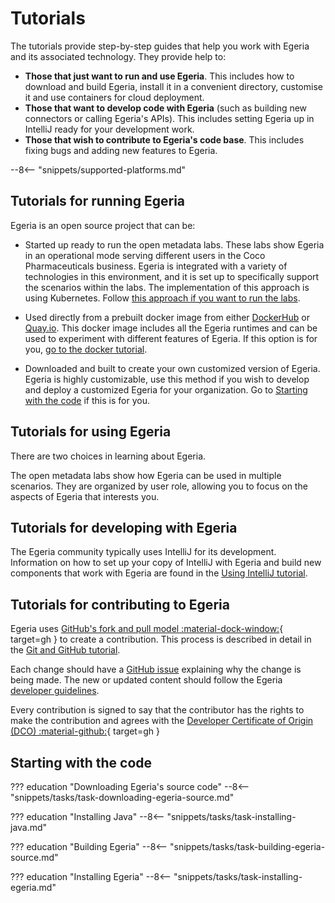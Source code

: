 <!-- SPDX-License-Identifier: CC-BY-4.0 -->
<!-- Copyright Contributors to the Egeria project. -->

# Tutorials

The tutorials provide step-by-step guides that help you work with Egeria and its associated technology.  They provide help to:

* **Those that just want to run and use Egeria**.  This includes how to download and build Egeria, install it in a convenient directory, customise it and use containers for cloud deployment.
* **Those that want to develop code with Egeria** (such as building new connectors or calling Egeria's APIs).  This includes setting Egeria up in IntelliJ ready for your development work.
* **Those that wish to contribute to Egeria's code base**.  This includes fixing bugs and adding new features to Egeria.

--8<-- "snippets/supported-platforms.md"

## Tutorials for running Egeria

Egeria is an open source project that can be:

* Started up ready to run the open metadata labs.  These labs show Egeria in an operational mode serving different users in the Coco Pharmaceuticals business.  Egeria is integrated with a variety of technologies in this environment, and it is set up to specifically support the scenarios within the labs.  The implementation of this approach is using Kubernetes.  Follow [this approach if you want to run the labs](/education/open-metadata-labs/overview).

* Used directly from a prebuilt docker image from either [DockerHub](https://hub.docker.com/r/odpi/egeria) or [Quay.io](https://quay.io/repository/odpi/egeria).  This docker image includes all the Egeria runtimes and can be used to experiment with different features of Egeria.  If this option is for you, [go to the docker tutorial](/education/tutorials/docker-tutorial/overview).

* Downloaded and built to create your own customized version of Egeria.  Egeria is highly customizable, use this method if you wish to develop and deploy a customized Egeria for your organization.  Go to [Starting with the code](#starting-with-the-code) if this is for you.

## Tutorials for using Egeria

There are two choices in learning about Egeria.

The open metadata labs show how Egeria can be used in multiple scenarios.  They are organized by user role, allowing you to focus on the aspects of Egeria that interests you.

## Tutorials for developing with Egeria

The Egeria community typically uses IntelliJ for its development.  Information on how to set up your copy of IntelliJ with Egeria and build new components that work with Egeria are found in the [Using IntelliJ tutorial](/education/tutorials/intellij-tutorial/overview).

## Tutorials for contributing to Egeria

Egeria uses [GitHub's fork and pull model :material-dock-window:](https://help.github.com/articles/about-collaborative-development-models/){ target=gh } to create a contribution. This process is described in detail in the [Git and GitHub tutorial](/education/tutorials/git-and-git-hub-tutorial/overview#using-git-and-github-when-making-a-contribution).

Each change should have a [GitHub issue](https://github.com/odpi/egeria/issues) explaining why the change is being made. The new or updated content should follow the Egeria [developer guidelines](/guides/contributor/guidelines).

Every contribution is signed to say that the contributor has the rights to make the contribution and agrees with the [Developer Certificate of Origin (DCO) :material-github:](https://github.com/odpi/egeria/blob/main/developer-resources/why-the-dco.md){ target=gh }

## Starting with the code

??? education "Downloading Egeria's source code"
    --8<-- "snippets/tasks/task-downloading-egeria-source.md"

??? education "Installing Java"
    --8<-- "snippets/tasks/task-installing-java.md"

??? education "Building Egeria"
    --8<-- "snippets/tasks/task-building-egeria-source.md"

??? education "Installing Egeria"
    --8<-- "snippets/tasks/task-installing-egeria.md"

